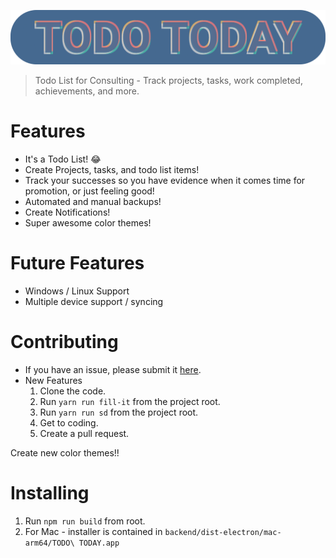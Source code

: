 ![alt text](./readme/logo.png "Logo")

> Todo List for Consulting - Track projects, tasks, work completed, achievements, and more.

# Features

- It's a Todo List! 😂
- Create Projects, tasks, and todo list items!
- Track your successes so you have evidence when it comes time for promotion, or just feeling good!
- Automated and manual backups!
- Create Notifications!
- Super awesome color themes!

# Future Features

- Windows / Linux Support
- Multiple device support / syncing

# Contributing

- If you have an issue, please submit it [here](https://github.com/TravisBumgarner/todotoday/issues).
- New Features
  1. Clone the code.
  2. Run `yarn run fill-it` from the project root.
  3. Run `yarn run sd` from the project root.
  4. Get to coding.
  5. Create a pull request.

Create new color themes!!

# Installing

1. Run `npm run build` from root.
2. For Mac - installer is contained in `backend/dist-electron/mac-arm64/TODO\ TODAY.app`

